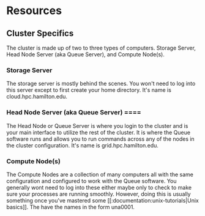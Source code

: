 # Resources
## Cluster Specifics

 The cluster is made up of two to three types of computers. Storage Server, Head Node Server (aka Queue Server), and Compute Node(s). 


### Storage Server
 The storage server is mostly behind the scenes. You won't need to log into this server except to first create your home directory. It's name is cloud.hpc.hamilton.edu. 


### Head Node Server (aka Queue Server) ====
 The Head Node or Queue Server is where you login to the cluster and is your main interface to utilize the rest of the cluster. It is where the Queue software runs and allows you to run commands across any of the nodes in the cluster configuration. It's name is grid.hpc.hamilton.edu. 

  
### Compute Node(s)
 The Compute Nodes are a collection of many computers all with the same configuration and configured to work with the Queue software. You generally wont need to log into these either maybe only to check to make sure your processes are running smoothly. However, doing this is usually something once you've mastered some [[:documentation:unix-tutorials|Unix basics]]. The have the names in the form una0001.
